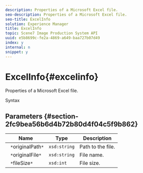 ```yaml
---
description: Properties of a Microsoft Excel file.
seo-description: Properties of a Microsoft Excel file.
seo-title: ExcelInfo
solution: Experience Manager
title: ExcelInfo
topic: Scene7 Image Production System API
uuid: e5b8699c-fe2a-4869-a649-baa727b07d49
index: y
internal: n
snippet: y
---
```


# ExcelInfo{#excelinfo}

Properties of a Microsoft Excel file.

 Syntax 

## Parameters {#section-2fc9bea56b6d4b72b80d4f04c5f9b862}

|  Name  | Type  | Description  |
|---|---|---|
|  ` *`originalPath`*`  | `xsd:string`  | Path to the file.  |
|  ` *`originalFile`*`  | `xsd:string`  | File name.  |
|  ` *`fileSize`*`  | `xsd:int`  | File size.  |

